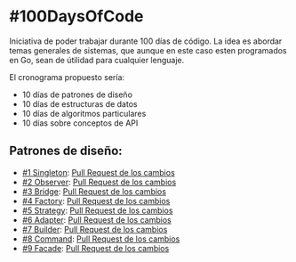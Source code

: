 # #100DaysOfCode

Iniciativa de poder trabajar durante 100 días de código. La idea es abordar temas generales de sistemas, que aunque en este caso esten 
programados en Go, sean de útilidad para cualquier lenguaje.

El cronograma propuesto sería:
* 10 días de patrones de diseño
* 10 días de estructuras de datos
* 10 días de algoritmos particulares
* 10 días sobre conceptos de API

## Patrones de diseño:
* [#1 Singleton](https://github.com/rlgino/hundred-days-of-code/tree/master/patterns/singleton): [Pull Request de los cambios](https://github.com/rlgino/hundred-days-of-code/pull/1)
* [#2 Observer](https://github.com/rlgino/hundred-days-of-code/tree/master/patterns/observer): [Pull Request de los cambios](https://github.com/rlgino/hundred-days-of-code/pull/2)
* [#3 Bridge](https://github.com/rlgino/hundred-days-of-code/tree/master/patterns/bridge): [Pull Request de los cambios](https://github.com/rlgino/hundred-days-of-code/pull/3)
* [#4 Factory](https://github.com/rlgino/hundred-days-of-code/tree/master/patterns/factory): [Pull Request de los cambios](https://github.com/rlgino/hundred-days-of-code/pull/4)
* [#5 Strategy](https://github.com/rlgino/hundred-days-of-code/tree/master/patterns/strategy): [Pull Request de los cambios](https://github.com/rlgino/hundred-days-of-code/pull/5)
* [#6 Adapter](https://github.com/rlgino/hundred-days-of-code/tree/master/patterns/adapter): [Pull Request de los cambios](https://github.com/rlgino/hundred-days-of-code/pull/6)
* [#7 Builder](https://github.com/rlgino/hundred-days-of-code/tree/master/patterns/builder): [Pull Request de los cambios](https://github.com/rlgino/hundred-days-of-code/pull/7)
* [#8 Command](https://github.com/rlgino/hundred-days-of-code/tree/master/patterns/command): [Pull Request de los cambios](https://github.com/rlgino/hundred-days-of-code/pull/8)
* [#9 Facade](https://github.com/rlgino/hundred-days-of-code/tree/master/patterns/facade): [Pull Request de los cambios](https://github.com/rlgino/hundred-days-of-code/pull/9)
